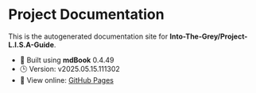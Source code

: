 
# Project Documentation

This is the autogenerated documentation site for **Into-The-Grey/Project-L.I.S.A-Guide**.

- 📘 Built using **mdBook** 0.4.49
- 🕒 Version: v2025.05.15.111302
- 🔗 View online: [GitHub Pages](https://Into-The-Grey.github.io/Project-L.I.S.A-Guide)
